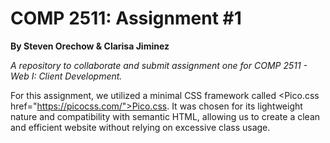 # COMP 2511: Assignment #1
**By Steven Orechow & Clarisa Jiminez**

*A repository to collaborate and submit assignment one for COMP 2511 - Web I: Client Development.*

For this assignment, we utilized a minimal CSS framework called <Pico.css href="https://picocss.com/">Pico.css</a>. It was chosen for its lightweight nature and compatibility with semantic HTML, allowing us to create a clean and efficient website without relying on excessive class usage.